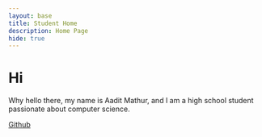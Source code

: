 ```yaml
---
layout: base
title: Student Home 
description: Home Page
hide: true
---
```


# Hi
Why hello there, my name is Aadit Mathur, and I am a high school student passionate about computer science.

[Github](https://github.com/aaguy-hue)